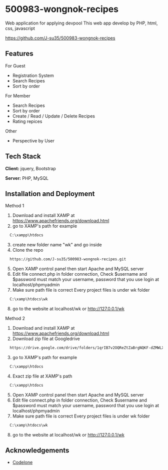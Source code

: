# 500983-wongnok-recipes
Web application for applying devpool
This web app develop by PHP, html, css, javascript

https://github.com/J-su35/500983-wongnok-recipes

## Features

For Guest
- Registration System
- Search Recipes
- Sort by order

For Member
- Search Recipes
- Sort by order 
- Create / Read / Update / Delete Recipes
- Rating repices

Other
- Perspective by User

## Tech Stack

**Client:** jquery, Bootstrap

**Server:** PHP, MySQL


## Installation and Deployment
Method 1
1. Download and install XAMP at https://www.apachefriends.org/download.html
2. go to XAMP's path for example
```bash
  C:\xampp\htdocs
```
3. create new folder name "wk" and go inside
4. Clone the repo 
```bash
  https://github.com/J-su35/500983-wongnok-recipes.git
```
5. Open XAMP control panel then start Apache and MySQL server
6. Edit file connect.php in folder connection, Check $username and $password must match your username, password that you use login at localhost/phpmyadmin
7. Make sure path file is correct
   Every project files is under wk folder
```bash
  C:\xamp\htdocs\wk
```
8. go to the website at localhost/wk or http://127.0.0.1/wk

Method 2
1. Download and install XAMP at https://www.apachefriends.org/download.html
2. Download zip file at Googledrive
```bash
  https://drive.google.com/drive/folders/1qrIB7v2OQReZtZaBrgNQKF-dZMWLXQDU?usp=sharing
```  
3. go to XAMP's path for example
```bash
  C:\xampp\htdocs
```
4. Exact zip file at XAMP's path
```bash
  C:\xampp\htdocs
```
5. Open XAMP control panel then start Apache and MySQL server
6. Edit file connect.php in folder connection, Check $username and $password must match your username, password that you use login at localhost/phpmyadmin
7. Make sure path file is correct
   Every project files is under wk folder
```bash
  C:\xamp\htdocs\wk
```
8. go to the website at localhost/wk or http://127.0.0.1/wk



## Acknowledgements

 - [Codelone](https://www.youtube.com/watch?v=-JisLC_FO4o&t=169s)


